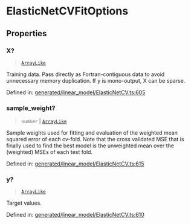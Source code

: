 # ElasticNetCVFitOptions

## Properties

### X?

> [`ArrayLike`](../types/ArrayLike.md)

Training data. Pass directly as Fortran-contiguous data to avoid unnecessary memory duplication. If y is mono-output, X can be sparse.

Defined in:  [generated/linear\_model/ElasticNetCV.ts:605](https://github.com/transitive-bullshit/scikit-learn-ts/blob/b59c1ff/packages/sklearn/src/generated/linear_model/ElasticNetCV.ts#L605)

### sample\_weight?

> `number` \| [`ArrayLike`](../types/ArrayLike.md)

Sample weights used for fitting and evaluation of the weighted mean squared error of each cv-fold. Note that the cross validated MSE that is finally used to find the best model is the unweighted mean over the (weighted) MSEs of each test fold.

Defined in:  [generated/linear\_model/ElasticNetCV.ts:615](https://github.com/transitive-bullshit/scikit-learn-ts/blob/b59c1ff/packages/sklearn/src/generated/linear_model/ElasticNetCV.ts#L615)

### y?

> [`ArrayLike`](../types/ArrayLike.md)

Target values.

Defined in:  [generated/linear\_model/ElasticNetCV.ts:610](https://github.com/transitive-bullshit/scikit-learn-ts/blob/b59c1ff/packages/sklearn/src/generated/linear_model/ElasticNetCV.ts#L610)
